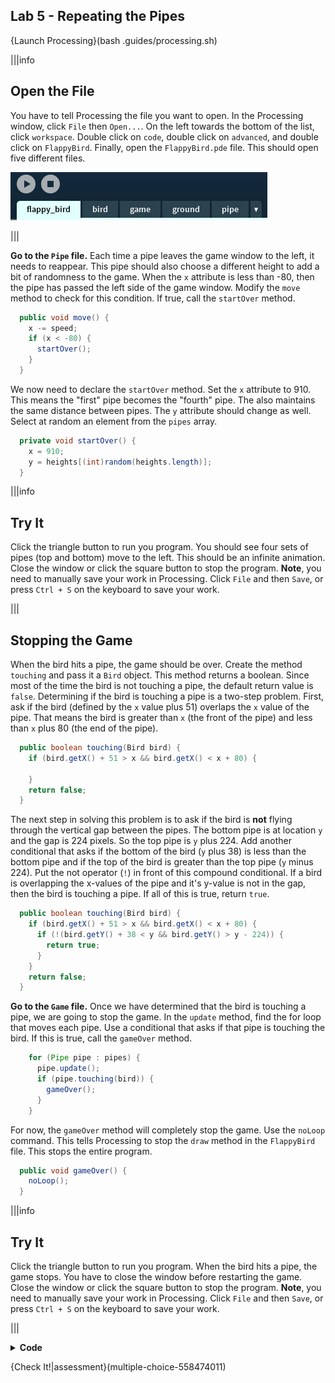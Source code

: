 ## Lab 5 - Repeating the Pipes

{Launch Processing}(bash .guides/processing.sh)

|||info
## Open the File
You have to tell Processing the file you want to open. In the Processing window, click `File` then `Open...`. On the left towards the bottom of the list, click `workspace`. Double click on `code`, double click on `advanced`, and double click on `FlappyBird`. Finally, open the `FlappyBird.pde` file. This should open five different files.

![Processing IDE with all of the game files open in separate tabs](.guides/img/advanced/files.png)

|||

**Go to the `Pipe` file.** Each time a pipe leaves the game window to the left, it needs to reappear. This pipe should also choose a different height to add a bit of randomness to the game. When the `x` attribute is less than -80, then the pipe has passed the left side of the game window. Modify the `move` method to check for this condition. If true, call the `startOver` method.

```java
  public void move() {
    x -= speed;
    if (x < -80) {
      startOver();
    }
  }
```

We now need to declare the `startOver` method. Set the `x` attribute to 910. This means the "first" pipe becomes the "fourth" pipe. The also maintains the same distance between pipes. The `y` attribute should change as well. Select at random an element from the `pipes` array.

```java
  private void startOver() {
    x = 910;
    y = heights[(int)random(heights.length)];
  }
```

|||info
## Try It
Click the triangle button to run you program. You should see four sets of pipes (top and bottom) move to the left. This should be an infinite animation. Close the window or click the square button to stop the program. **Note**, you need to manually save your work in Processing. Click `File` and then `Save`, or press `Ctrl + S` on the keyboard to save your work.

|||

## Stopping the Game

When the bird hits a pipe, the game should be over. Create the method `touching` and pass it a `Bird` object. This method returns a boolean. Since most of the time the bird is not touching a pipe, the default return value is `false`. Determining if the bird is touching a pipe is a two-step problem. First, ask if the bird (defined by the `x` value plus 51) overlaps the `x` value of the pipe. That means the bird is greater than `x` (the front of the pipe) and less than `x` plus 80 (the end of the pipe).

```java
  public boolean touching(Bird bird) {
    if (bird.getX() + 51 > x && bird.getX() < x + 80) {
      
    }
    return false;
  }
```

The next step in solving this problem is to ask if the bird is **not** flying through the vertical gap between the pipes. The bottom pipe is at location `y` and the gap is 224 pixels. So the top pipe is `y` plus 224. Add another conditional that asks if the bottom of the bird (`y` plus 38) is less than the bottom pipe and if the top of the bird is greater than the top pipe (`y` minus 224). Put the not operator (`!`) in front of this compound conditional. If a bird is overlapping the x-values of the pipe and it's y-value is not in the gap, then the bird is touching a pipe. If all of this is true, return `true`.

```java
  public boolean touching(Bird bird) {
    if (bird.getX() + 51 > x && bird.getX() < x + 80) {
      if (!(bird.getY() + 38 < y && bird.getY() > y - 224)) {
        return true;
      } 
    }
    return false;
  }
```

**Go to the `Game` file.** Once we have determined that the bird is touching a pipe, we are going to stop the game. In the `update` method, find the for loop that moves each pipe. Use a conditional that asks if that pipe is touching the bird. If this is true, call the `gameOver` method.

```java
    for (Pipe pipe : pipes) {
      pipe.update();
      if (pipe.touching(bird)) {
        gameOver();
      }
    }
```

For now, the `gameOver` method will completely stop the game. Use the `noLoop` command. This tells Processing to stop the `draw` method in the `FlappyBird` file. This stops the entire program.

```java
  public void gameOver() {
    noLoop();
  }
```

|||info
## Try It
Click the triangle button to run you program. When the bird hits a pipe, the game stops. You have to close the window before restarting the game. Close the window or click the square button to stop the program. **Note**, you need to manually save your work in Processing. Click `File` and then `Save`, or press `Ctrl + S` on the keyboard to save your work.

|||

<details>
  <summary><Strong>Code</Strong></summary>
  Your code should look like this:
  
  ### `FlappyBird` File
  
  ```java
  Game game;

  void setup() {
    size(400, 719);
    game = new Game();
  }

  void draw() {
    background(game.getBackground());
    game.show();
    game.update();
  }

  void mouseClicked() {
    game.bird.flap();
  }
  ```
  
  ### `Game` File
  
  ```java
  class Game {
    private PImage background;
    private Ground ground;
    private Bird bird;
    private Pipe[] pipes = new Pipe[4];

    public Game() {
      background = loadImage("background.png");
      ground = new Ground();
      bird = new Bird();

      for (int i = 0; i < pipes.length; i++) {
        pipes[i] = new Pipe(width + i * 250);
      }
    }

    public PImage getBackground() {
      return background;
    }

    public void show() {
      for (Pipe p : pipes) {
        p.show();
      }
      ground.show();
      bird.show();
    }

    public void update() {
      ground.update();
      bird.update();

      for (Pipe pipe : pipes) {
        pipe.update();
        if (pipe.touching(bird)) {
          gameOver();
        }
      }
    }

    public void gameOver() {
      noLoop();
    }
  }
  ```
  
  ### `Ground` File
  
  ```java
  class Ground {
    private PImage ground;
    private int x;

    public Ground() {
      ground = loadImage("ground.png");
      x = 0;
    }

    public void show() {
      image(ground, x, 650);
      image(ground, x + 470, 650);
    }

    public void update() {
      x -= 1;
      if (x <= -470) {
        x = 0;
      }
    }
  }
  ```
  
  ### `Bird` File
  
  ```java
  class Bird {
    private PImage bird;
    private float x;
    private float y;
    private float gravity;
    private float velocity;

    public Bird() {
      bird = loadImage("bird.png");
      x = 70;
      y = 80;
      gravity = 0.1;
      velocity = 0;
    }

    public float getX() {
      return x;
    }

    public float getY() {
      return y;
    }

    public void setY(float newY) {
      y = newY;
    }
  
    public void setVelocity(float newVelocity) {
      velocity = newVelocity;
    }

    public void show() {
      image(bird, x, y);
    }

    public void update() {
      velocity += gravity;
      y += velocity;
      y = constrain(y, 0, 612);
    }

    public void flap() {
      velocity = 0;
      velocity -= 2.5;
    }
  }
  ```
  
  ### `Pipe` File
  
  ```java
  class Pipe {
    private int x;
    private int y;
    private PImage top;
    private PImage bottom;
    private float speed;
    private int[] heights = new int[3];

    public Pipe(int xPos) {
      heights = new int[]{295, 425, 562};
      x = xPos;
      y = heights[(int)random(heights.length)];
      speed = 2.0;
      top = loadImage("topPipe.png");
      bottom = loadImage("bottomPipe.png");
    }

    public void show() {
      image(top, x, y - 635);
      image(bottom, x, y);
    }

    public void update() {
      x -= speed;
      if (x < -80) {
        startOver();
      }
    }

    private void startOver() {
      x = 910;
      y = heights[(int)random(heights.length)];
    }

    public boolean touching(Bird bird) {
      if (bird.getX() + 51 > x && bird.getX() < x + 80) {
        if (!(bird.getY() + 38 < y && bird.getY() > y - 224)) {
          return true;
        } 
      }
      return false;
    }
  }
  ```
  
</details>
  
{Check It!|assessment}(multiple-choice-558474011)
